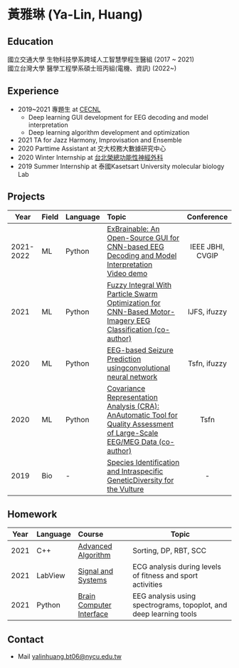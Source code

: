 # 黃雅琳 (Ya-Lin, Huang)

## Education
國立交通大學 生物科技學系跨域人工智慧學程生醫組 (2017 ~ 2021) \
國立台灣大學 醫學工程學系碩士班丙組(電機、資訊) (2022~)

## Experience
 * 2019~2021 專題生 at [CECNL](https://sites.google.com/view/wei-cecnl)
    * Deep learning GUI development for EEG decoding and model interpretation
    * Deep learning algorithm development and optimization
 * 2021 TA for Jazz Harmony, Improvisation and Ensemble 
 * 2020 Parttime Assistant at 交大校務大數據研究中心
 * 2020 Winter Internship at [台北榮總功能性神經外科](https://sites.google.com/view/cclee/)
 * 2019 Summer Internship at 泰國Kasetsart University molecular biology Lab

## Projects 
| Year | Field | Language | Topic | Conference |
| -------- | -------- |--|:--------| :--------: |
| 2021-2022 | ML | Python | [ExBrainable: An Open-Source GUI for CNN-based EEG Decoding and Model Interpretation](https://arxiv.org/abs/2201.04065?msclkid=09bbe94dcea411ec9eb9a1a876c69279) <br> [Video demo](https://youtu.be/m40z2klbmtg) | IEEE JBHI, CVGIP |
| 2021 | ML | Python | [Fuzzy Integral With Particle Swarm Optimization for CNN-Based Motor-Imagery EEG Classification (co-author)](https://www.researchgate.net/publication/354445495_Fuzzy_Integral_With_Particle_Swarm_Optimization_for_CNN-Based_Motor-Imagery_EEG_Classification) | IJFS, ifuzzy |
| 2020 | ML | Python | [EEG-based Seizure Prediction usingconvolutional neural network](https://github.com/skywalkerylh/Intro/blob/main/poster_AS_prediction.pdf) | Tsfn, ifuzzy |
| 2020 | ML | Python | [Covariance Representation Analysis (CRA): AnAutomatic Tool for Quality Assessment of Large-Scale EEG/MEG Data (co-author)](https://github.com/skywalkerylh/Intro/blob/main/poster_ymeg.pdf) | Tsfn |
| 2019 | Bio | - | [Species Identification and Intraspecific GeneticDiversity for the Vulture](https://github.com/skywalkerylh/Intro/blob/main/slide_vulture.pptx) |-|

## Homework
| Year |  Language | Course |  Topic |
| -------- | --|:--------| --------|
| 2021 |C++ | [Advanced Algorithm](https://github.com/skywalkerylh/Advanced_algorithm_hw) | Sorting, DP, RBT, SCC|
| 2021 | LabView | [Signal and Systems](https://github.com/skywalkerylh/Intro/blob/main/Signal%20and%20Systems/SS_final_project.pdf) | ECG analysis during levels of fitness and sport activities |
| 2021 | Python | [Brain Computer Interface](https://github.com/skywalkerylh/Intro/tree/main/Brain%20Computer%20Interface) | EEG analysis using spectrograms, topoplot, and deep learning tools |

## Contact
* Mail
yalinhuang.bt06@nycu.edu.tw 
